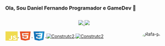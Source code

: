 ### Ola, Sou Daniel Fernando Programador e GameDev 👋

##

<div align="center">
  <a href="https://github.com/Daniel-Fernando-Santos-GamesDev">
  <img height="180em" src="https://github-readme-stats.vercel.app/api?username=Daniel-Fernando-Santos-GamesDev&show_icons=true&theme=dracula&include_all_commits=true&count_private=true"/>
  <img height="180em" src="https://github-readme-stats.vercel.app/api/top-langs/?username=Daniel-Fernando-Santos-GamesDev&layout=compact&langs_count=7&theme=dracula"/>
</div>

 </div>
<div style="display: inline_block"><br>
  <img align="center" alt="Js" height="30" width="40" src="https://raw.githubusercontent.com/devicons/devicon/master/icons/javascript/javascript-plain.svg">
  <img align="center" alt="HTML" height="30" width="40" src="https://raw.githubusercontent.com/devicons/devicon/master/icons/html5/html5-original.svg">
  <img align="center" alt="CSS" height="30" width="40" src="https://raw.githubusercontent.com/devicons/devicon/master/icons/css3/css3-original.svg">
  <img align="center" alt="Construtc2" height="30" width="40" src="https://docplayer.com.br/docs-images/71/65184610/images/1-3.jpg">
  <img align="center" alt="Construtc2" height="30" width="40" src="https://encrypted-tbn0.gstatic.com/images?q=tbn:ANd9GcRGh-NFZD3vIYk_yR-GaTwBBnlB0DIBov8wN7bB4GioxdMltCsAuWw-oczrsUQZlaTn3vY&usqp=CAU">  
  
<img align="right" alt="Rafa-pic" height="150" style="border-radius:50px;" src="https://avatars.githubusercontent.com/u/111449288?v=4">

</div>

##

